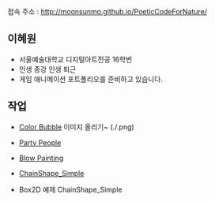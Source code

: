 접속 주소 : <http://moonsunmo.github.io/PoeticCodeForNature/>


## 이혜원
 * 서울예술대학교 디지털아트전공 16학번
 * 인생 종강 인생 퇴근
 * 게임 애니메이션 포트폴리오를 준비하고 있습니다.

## 작업
 * [Color Bubble](https://editor.p5js.org/vvee2929@gmail.com/sketches/60lGoNa8G)
    이미지 올리기~ (./.png)

 * [Party People](https://editor.p5js.org/vvee2929@gmail.com/sketches/G9nlXeyWu)


 * [Blow Painting](https://editor.p5js.org/vvee2929@gmail.com/sketches/9j42u0FN3)


 * [ChainShape_Simple](./ChainShape_Simple/)
  - Box2D 예제 ChainShape_Simple
